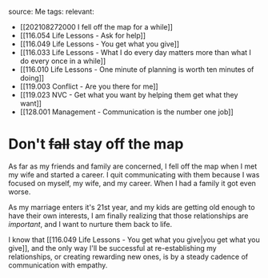 source: Me
tags:
relevant:
- [[202108272000 I fell off the map for a while]]
- [[116.054 Life Lessons - Ask for help]]
- [[116.049 Life Lessons - You get what you give]]
- [[116.033 Life Lessons - What I do every day matters more than what I do every once in a while]]
- [[116.010 Life Lessons - One minute of planning is worth ten minutes of doing]]
- [[119.003 Conflict - Are you there for me]]
- [[119.023 NVC - Get what you want by helping them get what they want]]
- [[128.001 Management - Communication is the number one job]]

# Don't ~~fall~~ stay off the map

As far as my friends and family are concerned, I fell off the map when I met my wife and started a career. I quit communicating with them because I was focused on myself, my wife, and my career. When I had a family it got even worse.

As my marriage enters it's 21st year, and my kids are getting old enough to have their own interests, I am finally realizing that those relationships are _important_, and I want to nurture them back to life.

I know that [[116.049 Life Lessons - You get what you give|you get what you give]], and the only way I'll be successful at re-establishing my relationships, or creating rewarding new ones, is by a steady cadence of communication with empathy.